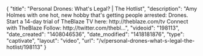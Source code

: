 {
    "title": "Personal Drones: What's Legal? | The Hotlist",
    "description": "Amy Holmes with one hot, new hobby that's getting people arrested: Drones. Start a 14-day trial of TheBlaze TV here: http:\/\/theblaze.com\/tv Connect with TheBlaze Follow: http:\/\/twitter.com\/thebl...",
    "videoid": "198113",
    "date_created": "1408046536",
    "date_modified": "1418181876",
    "type": "captivate",
    "layout": "video",
    "url": "\/v\/personal-drones-what-s-legal-the-hotlist\/198113"
}